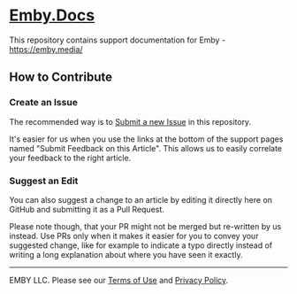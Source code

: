 # [Emby.Docs](https://github.com/EmbySupport/Emby.Docs)


This repository contains support documentation for Emby - https://emby.media/


## How to Contribute

### Create an Issue

The recommended way is to [Submit a new Issue](https://github.com/EmbySupport/Emby.Docs/issues/new/choose) in this repository.

It's easier for us when you use the links at the bottom of the support pages named "Submit Feedback on this Article". This allows us to easily correlate your feedback to the right article.

### Suggest an Edit

You can also suggest a change to an article by editing it directly here on GitHub and submitting it as a Pull Request.

Please note though, that your PR might not be merged but re-written by us instead. Use PRs only when it makes it easier for you to convey your suggested change, like for example to indicate a typo directly instead of writing a long explanation about where you have seen it exactly.

 
---
EMBY LLC. Please see our [Terms of Use](https://emby.media/terms.html) and [Privacy Policy](https://emby.media/privacy.html).

